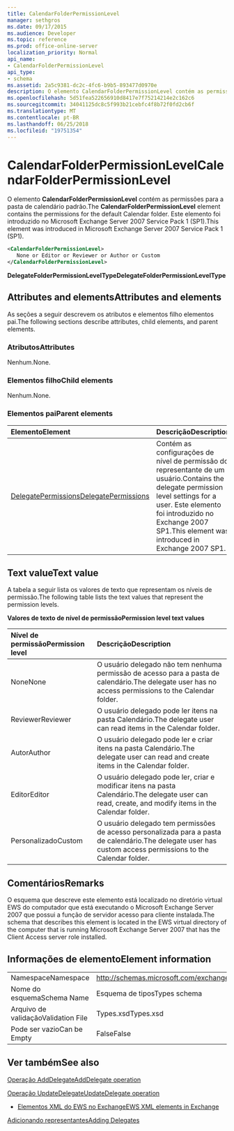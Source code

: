 ```yaml
---
title: CalendarFolderPermissionLevel
manager: sethgros
ms.date: 09/17/2015
ms.audience: Developer
ms.topic: reference
ms.prod: office-online-server
localization_priority: Normal
api_name:
- CalendarFolderPermissionLevel
api_type:
- schema
ms.assetid: 2a5c9381-dc2c-4fc6-b9b5-893477d0970e
description: O elemento CalendarFolderPermissionLevel contém as permissões para a pasta de calendário padrão. Este elemento foi introduzido no Microsoft Exchange Server 2007 Service Pack 1 (SP1).
ms.openlocfilehash: 5d51fea522656910d8417e7f75214214e2c162c6
ms.sourcegitcommit: 34041125dc8c5f993b21cebfc4f8b72f0fd2cb6f
ms.translationtype: MT
ms.contentlocale: pt-BR
ms.lasthandoff: 06/25/2018
ms.locfileid: "19751354"
---
```

# <a name="calendarfolderpermissionlevel"></a><span data-ttu-id="97d4c-104">CalendarFolderPermissionLevel</span><span class="sxs-lookup"><span data-stu-id="97d4c-104">CalendarFolderPermissionLevel</span></span>

<span data-ttu-id="97d4c-105">O elemento **CalendarFolderPermissionLevel** contém as permissões para a pasta de calendário padrão.</span><span class="sxs-lookup"><span data-stu-id="97d4c-105">The **CalendarFolderPermissionLevel** element contains the permissions for the default Calendar folder.</span></span> <span data-ttu-id="97d4c-106">Este elemento foi introduzido no Microsoft Exchange Server 2007 Service Pack 1 (SP1).</span><span class="sxs-lookup"><span data-stu-id="97d4c-106">This element was introduced in Microsoft Exchange Server 2007 Service Pack 1 (SP1).</span></span> 
  
```xml
<CalendarFolderPermissionLevel>
   None or Editor or Reviewer or Author or Custom
</CalendarFolderPermissionLevel>
```

 <span data-ttu-id="97d4c-107">**DelegateFolderPermissionLevelType**</span><span class="sxs-lookup"><span data-stu-id="97d4c-107">**DelegateFolderPermissionLevelType**</span></span>
## <a name="attributes-and-elements"></a><span data-ttu-id="97d4c-108">Attributes and elements</span><span class="sxs-lookup"><span data-stu-id="97d4c-108">Attributes and elements</span></span>

<span data-ttu-id="97d4c-109">As seções a seguir descrevem os atributos e elementos filho elementos pai.</span><span class="sxs-lookup"><span data-stu-id="97d4c-109">The following sections describe attributes, child elements, and parent elements.</span></span>
  
### <a name="attributes"></a><span data-ttu-id="97d4c-110">Atributos</span><span class="sxs-lookup"><span data-stu-id="97d4c-110">Attributes</span></span>

<span data-ttu-id="97d4c-111">Nenhum.</span><span class="sxs-lookup"><span data-stu-id="97d4c-111">None.</span></span>
  
### <a name="child-elements"></a><span data-ttu-id="97d4c-112">Elementos filho</span><span class="sxs-lookup"><span data-stu-id="97d4c-112">Child elements</span></span>

<span data-ttu-id="97d4c-113">Nenhum.</span><span class="sxs-lookup"><span data-stu-id="97d4c-113">None.</span></span>
  
### <a name="parent-elements"></a><span data-ttu-id="97d4c-114">Elementos pai</span><span class="sxs-lookup"><span data-stu-id="97d4c-114">Parent elements</span></span>

|<span data-ttu-id="97d4c-115">**Elemento**</span><span class="sxs-lookup"><span data-stu-id="97d4c-115">**Element**</span></span>|<span data-ttu-id="97d4c-116">**Descrição**</span><span class="sxs-lookup"><span data-stu-id="97d4c-116">**Description**</span></span>|
|:-----|:-----|
|[<span data-ttu-id="97d4c-117">DelegatePermissions</span><span class="sxs-lookup"><span data-stu-id="97d4c-117">DelegatePermissions</span></span>](delegatepermissions.md) <br/> |<span data-ttu-id="97d4c-118">Contém as configurações de nível de permissão do representante de um usuário.</span><span class="sxs-lookup"><span data-stu-id="97d4c-118">Contains the delegate permission level settings for a user.</span></span> <span data-ttu-id="97d4c-119">Este elemento foi introduzido no Exchange 2007 SP1.</span><span class="sxs-lookup"><span data-stu-id="97d4c-119">This element was introduced in Exchange 2007 SP1.</span></span>  <br/> |
   
## <a name="text-value"></a><span data-ttu-id="97d4c-120">Text value</span><span class="sxs-lookup"><span data-stu-id="97d4c-120">Text value</span></span>

<span data-ttu-id="97d4c-121">A tabela a seguir lista os valores de texto que representam os níveis de permissão.</span><span class="sxs-lookup"><span data-stu-id="97d4c-121">The following table lists the text values that represent the permission levels.</span></span>
  
<span data-ttu-id="97d4c-122">**Valores de texto de nível de permissão**</span><span class="sxs-lookup"><span data-stu-id="97d4c-122">**Permission level text values**</span></span>

|<span data-ttu-id="97d4c-123">**Nível de permissão**</span><span class="sxs-lookup"><span data-stu-id="97d4c-123">**Permission level**</span></span>|<span data-ttu-id="97d4c-124">**Descrição**</span><span class="sxs-lookup"><span data-stu-id="97d4c-124">**Description**</span></span>|
|:-----|:-----|
|<span data-ttu-id="97d4c-125">None</span><span class="sxs-lookup"><span data-stu-id="97d4c-125">None</span></span>  <br/> |<span data-ttu-id="97d4c-126">O usuário delegado não tem nenhuma permissão de acesso para a pasta de calendário.</span><span class="sxs-lookup"><span data-stu-id="97d4c-126">The delegate user has no access permissions to the Calendar folder.</span></span>  <br/> |
|<span data-ttu-id="97d4c-127">Reviewer</span><span class="sxs-lookup"><span data-stu-id="97d4c-127">Reviewer</span></span>  <br/> |<span data-ttu-id="97d4c-128">O usuário delegado pode ler itens na pasta Calendário.</span><span class="sxs-lookup"><span data-stu-id="97d4c-128">The delegate user can read items in the Calendar folder.</span></span>  <br/> |
|<span data-ttu-id="97d4c-129">Autor</span><span class="sxs-lookup"><span data-stu-id="97d4c-129">Author</span></span>  <br/> |<span data-ttu-id="97d4c-130">O usuário delegado pode ler e criar itens na pasta Calendário.</span><span class="sxs-lookup"><span data-stu-id="97d4c-130">The delegate user can read and create items in the Calendar folder.</span></span>  <br/> |
|<span data-ttu-id="97d4c-131">Editor</span><span class="sxs-lookup"><span data-stu-id="97d4c-131">Editor</span></span>  <br/> |<span data-ttu-id="97d4c-132">O usuário delegado pode ler, criar e modificar itens na pasta Calendário.</span><span class="sxs-lookup"><span data-stu-id="97d4c-132">The delegate user can read, create, and modify items in the Calendar folder.</span></span>  <br/> |
|<span data-ttu-id="97d4c-133">Personalizado</span><span class="sxs-lookup"><span data-stu-id="97d4c-133">Custom</span></span>  <br/> |<span data-ttu-id="97d4c-134">O usuário delegado tem permissões de acesso personalizada para a pasta de calendário.</span><span class="sxs-lookup"><span data-stu-id="97d4c-134">The delegate user has custom access permissions to the Calendar folder.</span></span>  <br/> |
   
## <a name="remarks"></a><span data-ttu-id="97d4c-135">Comentários</span><span class="sxs-lookup"><span data-stu-id="97d4c-135">Remarks</span></span>

<span data-ttu-id="97d4c-136">O esquema que descreve este elemento está localizado no diretório virtual EWS do computador que está executando o Microsoft Exchange Server 2007 que possui a função de servidor acesso para cliente instalada.</span><span class="sxs-lookup"><span data-stu-id="97d4c-136">The schema that describes this element is located in the EWS virtual directory of the computer that is running Microsoft Exchange Server 2007 that has the Client Access server role installed.</span></span>
  
## <a name="element-information"></a><span data-ttu-id="97d4c-137">Informações de elemento</span><span class="sxs-lookup"><span data-stu-id="97d4c-137">Element information</span></span>

|||
|:-----|:-----|
|<span data-ttu-id="97d4c-138">Namespace</span><span class="sxs-lookup"><span data-stu-id="97d4c-138">Namespace</span></span>  <br/> |http://schemas.microsoft.com/exchange/services/2006/types  <br/> |
|<span data-ttu-id="97d4c-139">Nome do esquema</span><span class="sxs-lookup"><span data-stu-id="97d4c-139">Schema Name</span></span>  <br/> |<span data-ttu-id="97d4c-140">Esquema de tipos</span><span class="sxs-lookup"><span data-stu-id="97d4c-140">Types schema</span></span>  <br/> |
|<span data-ttu-id="97d4c-141">Arquivo de validação</span><span class="sxs-lookup"><span data-stu-id="97d4c-141">Validation File</span></span>  <br/> |<span data-ttu-id="97d4c-142">Types.xsd</span><span class="sxs-lookup"><span data-stu-id="97d4c-142">Types.xsd</span></span>  <br/> |
|<span data-ttu-id="97d4c-143">Pode ser vazio</span><span class="sxs-lookup"><span data-stu-id="97d4c-143">Can be Empty</span></span>  <br/> |<span data-ttu-id="97d4c-144">False</span><span class="sxs-lookup"><span data-stu-id="97d4c-144">False</span></span>  <br/> |
   
## <a name="see-also"></a><span data-ttu-id="97d4c-145">Ver também</span><span class="sxs-lookup"><span data-stu-id="97d4c-145">See also</span></span>



[<span data-ttu-id="97d4c-146">Operação AddDelegate</span><span class="sxs-lookup"><span data-stu-id="97d4c-146">AddDelegate operation</span></span>](adddelegate-operation.md)
  
[<span data-ttu-id="97d4c-147">Operação UpdateDelegate</span><span class="sxs-lookup"><span data-stu-id="97d4c-147">UpdateDelegate operation</span></span>](updatedelegate-operation.md)


- [<span data-ttu-id="97d4c-148">Elementos XML do EWS no Exchange</span><span class="sxs-lookup"><span data-stu-id="97d4c-148">EWS XML elements in Exchange</span></span>](ews-xml-elements-in-exchange.md)


[<span data-ttu-id="97d4c-149">Adicionando representantes</span><span class="sxs-lookup"><span data-stu-id="97d4c-149">Adding Delegates</span></span>](http://msdn.microsoft.com/library/3a744150-66a3-4a13-9433-793603ba5038%28Office.15%29.aspx)

